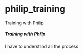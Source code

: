 # philip_training
Training with Philip


##### Training with Philip

 I have to understand all the process 

